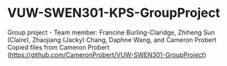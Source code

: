 # VUW-SWEN301-KPS-GroupProject
Group project - Team member: Francine Burling-Claridge, Zhiheng Sun (Claire), Zhaojiang (Jacky) Chang, Daphne Wang, and Cameron Probert 
Copied files from Cameron Probert (https://github.com/CameronProbert/VUW-SWEN301-GroupProject)
